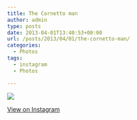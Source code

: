 ```yaml
---
title: The Cornetto man
author: admin
type: posts
date: 2013-04-01T13:40:53+00:00
url: /posts/2013/04/01/the-cornetto-man/
categories:
  - Photos
tags:
  - instagram
  - Photos

---
```

![][1]

<p class="view-instagram">
  <a href="http://instagram.com/p/XkGvB-KliZ/">View on Instagram</a>
</p>

 [1]: http://lobban.org/wordpress//HLIC/6b761729c8bd01bfe94e4f2df3d57599.jpg